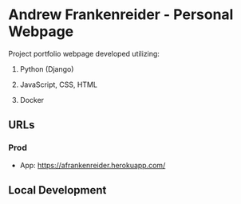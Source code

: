 # Andrew Frankenreider - Personal Webpage

Project portfolio webpage developed utilizing:

1. Python (Django)

2. JavaScript, CSS, HTML

3. Docker

## URLs

### Prod

- App: https://afrankenreider.herokuapp.com/

## Local Development
